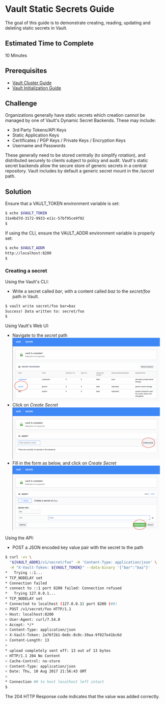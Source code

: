 # Vault Static Secrets Guide
The goal of this guide is to demonstrate creating, reading, updating and deleting static secrets in Vault.

## Estimated Time to Complete
10 Minutes

## Prerequisites

- [Vault Cluster Guide](https://www.vaultproject.io/guides/vault-cluster.html)
- [Vault Initialization Guide](https://www.vaultproject.io/guides/vault-init.html)

## Challenge
Organizations generally have static secrets which creation cannot be managed by one of Vault's Dynamic Secret Backends. These may include:
- 3rd Party Tokens/API Keys
- Static Application Keys
- Certificates / PGP Keys / Private Keys / Encryption Keys
- Username and Passwords

These generally need to be stored centrally (to simplify rotation), and distributed securely to clients subject to policy and audit. Vault's static secret backends allow the secure store of generic secrets in a central repository.
Vault includes by default a generic secret mount in the _/secret_ path.

## Solution

Ensure that a VAULT_TOKEN environment variable is set:


```bash
$ echo $VAULT_TOKEN
31e4bd7d-3172-9933-e11c-57bf95ce9f02
$
```

If using the CLI, ensure the VAULT_ADDR environment variable is properly set:
```bash
$ echo $VAULT_ADDR
http://localhost:8200
$
```

### Creating a secret
Using the Vault's CLI:

- Write a secret called _bar_, with a content called _baz_ to the _secret/foo_ path in Vault.
```bash
$ vault write secret/foo bar=baz
Success! Data written to: secret/foo
$
```

Using Vault's Web UI:
- Navigate to the _secret_ path
![secret path](/img/select-mount.png "Navigate to the secret path")
- Click on _Create Secret_
![Create Secret](/img/create-secret-1.png "Create Secret")
- Fill in the form as below, and click on _Create Secret_
![Form Create Secret](/img/create-secret-2.png "Fill in the form")

Using the API:
- POST a JSON encoded key value pair with the secret to the path
```bash
$ curl -vv \
  "${VAULT_ADDR}/v1/secret/foo" -H 'Content-Type: application/json' \
  -H "X-Vault-Token: ${VAULT_TOKEN}" --data-binary '{"bar":"baz"}'
*   Trying ::1...
* TCP_NODELAY set
* Connection failed
* connect to ::1 port 8200 failed: Connection refused
*   Trying 127.0.0.1...
* TCP_NODELAY set
* Connected to localhost (127.0.0.1) port 8200 (#0)
> POST /v1/secret/foo HTTP/1.1
> Host: localhost:8200
> User-Agent: curl/7.54.0
> Accept: */*
> Content-Type: application/json
> X-Vault-Token: 2a76f2b1-0e8c-8c0c-39aa-9f027e41bc6d
> Content-Length: 13
>
* upload completely sent off: 13 out of 13 bytes
< HTTP/1.1 204 No Content
< Cache-Control: no-store
< Content-Type: application/json
< Date: Thu, 10 Aug 2017 21:56:43 GMT
<
* Connection #0 to host localhost left intact
$
```
The 204 HTTP Response code indicates that the value was added correctly.

